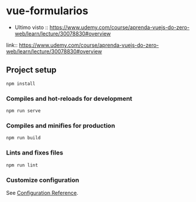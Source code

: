 # vue-formularios
* Ultimo visto :: https://www.udemy.com/course/aprenda-vuejs-do-zero-web/learn/lecture/30078830#overview

link:: https://www.udemy.com/course/aprenda-vuejs-do-zero-web/learn/lecture/30078830#overview
## Project setup
```
npm install
```
### Compiles and hot-reloads for development
```
npm run serve
```
### Compiles and minifies for production
```
npm run build
```
### Lints and fixes files
```
npm run lint
```
### Customize configuration
See [Configuration Reference](https://cli.vuejs.org/config/).